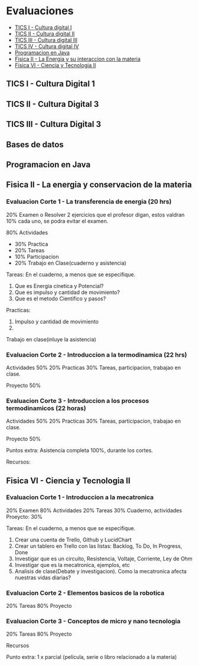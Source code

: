 # Evaluaciones
- [TICS I - Cultura digital I](#tics-I)
- [TICS II - Cultura digital II](#tics-II)
- [TICS III - Cultura digital III](#tics-III)
- [TICS IV - Cultura digital IV](#tics-IV)
- [Programacion en Java](#programacion-java)
- [Física II - La Energia y su interaccion con la materia](#fisica-II)
- [Física VI - Ciencia y Tecnologia II](#fisica-VI)

<a name="tics-I"></a>
## TICS I - Cultura Digital 1
<a name="tics-II"></a>
## TICS II - Cultura Digital 3
<a name="tics-III"></a>
## TICS III - Cultura Digital 3
<a name="tics-IV"></a>
## Bases de datos
<a name="programacion-java"></a>
## Programacion en Java 

<a name="fisica-II"></a>
## Fisica II - La energia y conservacion de la materia

### Evaluacion Corte 1 - La transferencia de energia (20 hrs)
 20% Examen o Resolver 2 ejercicios que el profesor digan, estos valdran 10% cada uno, se podra evitar el examen.
 
 80% Actividades
   - 30% Practica
   - 20% Tareas
   - 10% Participacion
   - 20% Trabajo en Clase(cuaderno y asistencia)

Tareas: En el cuaderno, a menos que se especifique.
1. Que es Energia cinetica y Potencial?
2. Que es impulso y cantidad de movimiento?
3. Que es el metodo Cientifico y pasos?

Practicas:
1. Impulso y cantidad de movimiento
2. 

Trabajo en clase(inluye la asistencia)

### Evaluacion Corte 2 - Introduccion a la termodinamica (22 hrs)

Actividades 50%
  20% Practicas
  30% Tareas, participacion, trabajao en clase.

Proyecto 50%

### Evaluacion Corte 3 - Introduccion a los procesos termodinamicos (22 horas)
Actividades 50% 
  20% Practicas
  30% Tareas, participacion, trabajao en clase.

Proyecto 50%

Puntos extra: Asistencia completa 100%, durante los cortes. 

Recursos:


<a name="fisica-VI"></a>
## Fisica VI - Ciencia y Tecnologia II

### Evaluacion Corte 1 - Introduccion a la mecatronica
  20% Examen
  80% Actividades
    20% Tareas
    30% Cuaderno, actividades
   Proeycto: 30%

Tareas: En el cuaderno, a menos que se especifique.
1. Crear una cuenta de Trello, Github y LucidChart
2. Crear un tablero en Trello con las listas: Backlog, To Do, In Progress, Done
3. Investigar que es un circuito, Resistencia, Voltaje, Corriente, Ley de Ohm
4. Investigar que es la mecatronica, ejemplos, etc
5. Analisis de clase(Debate y investigacion). Como la mecatronica afecta nuestras vidas diarias?

### Evaluacion Corte 2 - Elementos basicos de la robotica
  20% Tareas
  80% Proyecto
  
### Evaluacion Corte 3 - Conceptos de micro y nano tecnologia
  20% Tareas
  80% Proyecto
  
Recursos

Punto extra: 1 x parcial (película, serie o libro relacionado a la materia)
